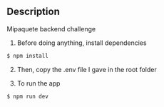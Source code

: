 ## Description

Mipaquete backend challenge

1. Before doing anything, install dependencies

```bash
$ npm install
```

2. Then, copy the .env file I gave in the root folder

3. To run the app

```bash
$ npm run dev
```

